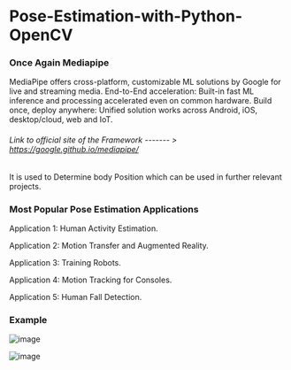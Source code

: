 # Pose-Estimation-with-Python-OpenCV
### Once Again Mediapipe

MediaPipe offers cross-platform, customizable ML solutions by Google for live and streaming media. End-to-End acceleration: Built-in fast ML inference and processing accelerated even on common hardware. Build once, deploy anywhere: Unified solution works across Android, iOS, desktop/cloud, web and IoT.

###### Link to official site of the Framework ------- > https://google.github.io/mediapipe/



It is used to Determine body Position which can be used in further relevant projects.



### Most Popular Pose Estimation Applications

Application 1: Human Activity Estimation.

Application 2: Motion Transfer and Augmented Reality.

Application 3: Training Robots.

Application 4: Motion Tracking for Consoles.

Application 5: Human Fall Detection.


### Example 

![image](https://user-images.githubusercontent.com/76829403/218088832-e399406f-6a1f-45ae-9193-4e118066a3c7.png)

![image](https://user-images.githubusercontent.com/76829403/218089558-569ff377-b49e-48b5-ab41-277366c299c7.png)
